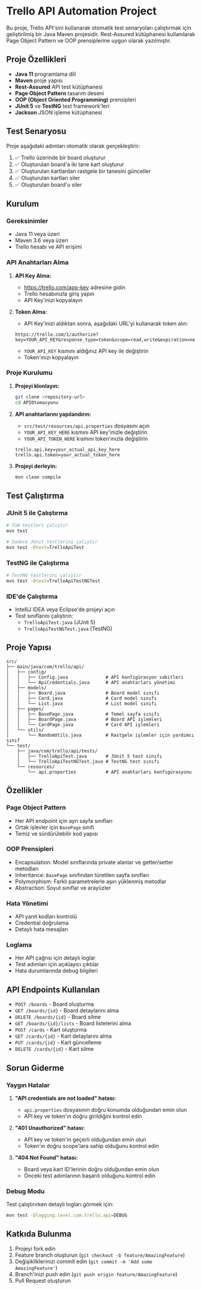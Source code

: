 # Trello API Automation Project

Bu proje, Trello API'sini kullanarak otomatik test senaryoları çalıştırmak için geliştirilmiş bir Java Maven projesidir. Rest-Assured kütüphanesi kullanılarak Page Object Pattern ve OOP prensiplerine uygun olarak yazılmıştır.

## Proje Özellikleri

- **Java 11** programlama dili
- **Maven** proje yapısı
- **Rest-Assured** API test kütüphanesi
- **Page Object Pattern** tasarım deseni
- **OOP (Object Oriented Programming)** prensipleri
- **JUnit 5** ve **TestNG** test framework'leri
- **Jackson** JSON işleme kütüphanesi

## Test Senaryosu

Proje aşağıdaki adımları otomatik olarak gerçekleştirir:

1. ✅ Trello üzerinde bir board oluşturur
2. ✅ Oluşturulan board'a iki tane kart oluşturur
3. ✅ Oluşturulan kartlardan rastgele bir tanesini günceller
4. ✅ Oluşturulan kartları siler
5. ✅ Oluşturulan board'u siler

## Kurulum

### Gereksinimler

- Java 11 veya üzeri
- Maven 3.6 veya üzeri
- Trello hesabı ve API erişimi

### API Anahtarları Alma

1. **API Key Alma:**
   - https://trello.com/app-key adresine gidin
   - Trello hesabınızla giriş yapın
   - API Key'inizi kopyalayın

2. **Token Alma:**
   - API Key'inizi aldıktan sonra, aşağıdaki URL'yi kullanarak token alın:
   ```
   https://trello.com/1/authorize?key=YOUR_API_KEY&response_type=token&scope=read,write&expiration=never&name=TrelloAPI
   ```
   - `YOUR_API_KEY` kısmını aldığınız API key ile değiştirin
   - Token'ınızı kopyalayın

### Proje Kurulumu

1. **Projeyi klonlayın:**
   ```bash
   git clone <repository-url>
   cd APIOtomasyonu
   ```

2. **API anahtarlarını yapılandırın:**
   - `src/test/resources/api.properties` dosyasını açın
   - `YOUR_API_KEY_HERE` kısmını API key'inizle değiştirin
   - `YOUR_API_TOKEN_HERE` kısmını token'ınızla değiştirin

   ```properties
   trello.api.key=your_actual_api_key_here
   trello.api.token=your_actual_token_here
   ```

3. **Projeyi derleyin:**
   ```bash
   mvn clean compile
   ```

## Test Çalıştırma

### JUnit 5 ile Çalıştırma

```bash
# Tüm testleri çalıştır
mvn test

# Sadece JUnit testlerini çalıştır
mvn test -Dtest=TrelloApiTest
```

### TestNG ile Çalıştırma

```bash
# TestNG testlerini çalıştır
mvn test -Dtest=TrelloApiTestNGTest
```

### IDE'de Çalıştırma

- IntelliJ IDEA veya Eclipse'de projeyi açın
- Test sınıflarını çalıştırın:
  - `TrelloApiTest.java` (JUnit 5)
  - `TrelloApiTestNGTest.java` (TestNG)

## Proje Yapısı

```
src/
├── main/java/com/trello/api/
│   ├── config/
│   │   ├── Config.java              # API konfigürasyon sabitleri
│   │   └── ApiCredentials.java      # API anahtarları yönetimi
│   ├── models/
│   │   ├── Board.java               # Board model sınıfı
│   │   ├── Card.java                # Card model sınıfı
│   │   └── List.java                # List model sınıfı
│   ├── pages/
│   │   ├── BasePage.java            # Temel sayfa sınıfı
│   │   ├── BoardPage.java           # Board API işlemleri
│   │   └── CardPage.java            # Card API işlemleri
│   └── utils/
│       └── RandomUtils.java         # Rastgele işlemler için yardımcı sınıf
└── test/
    ├── java/com/trello/api/tests/
    │   ├── TrelloApiTest.java       # JUnit 5 test sınıfı
    │   └── TrelloApiTestNGTest.java # TestNG test sınıfı
    └── resources/
        └── api.properties           # API anahtarları konfigürasyonu
```

## Özellikler

### Page Object Pattern
- Her API endpoint için ayrı sayfa sınıfları
- Ortak işlevler için `BasePage` sınıfı
- Temiz ve sürdürülebilir kod yapısı

### OOP Prensipleri
- Encapsulation: Model sınıflarında private alanlar ve getter/setter metodları
- Inheritance: `BasePage` sınıfından türetilen sayfa sınıfları
- Polymorphism: Farklı parametrelerle aşırı yüklenmiş metodlar
- Abstraction: Soyut sınıflar ve arayüzler

### Hata Yönetimi
- API yanıt kodları kontrolü
- Credential doğrulama
- Detaylı hata mesajları

### Loglama
- Her API çağrısı için detaylı loglar
- Test adımları için açıklayıcı çıktılar
- Hata durumlarında debug bilgileri

## API Endpoints Kullanılan

- `POST /boards` - Board oluşturma
- `GET /boards/{id}` - Board detaylarını alma
- `DELETE /boards/{id}` - Board silme
- `GET /boards/{id}/lists` - Board listelerini alma
- `POST /cards` - Kart oluşturma
- `GET /cards/{id}` - Kart detaylarını alma
- `PUT /cards/{id}` - Kart güncelleme
- `DELETE /cards/{id}` - Kart silme

## Sorun Giderme

### Yaygın Hatalar

1. **"API credentials are not loaded" hatası:**
   - `api.properties` dosyasının doğru konumda olduğundan emin olun
   - API key ve token'ın doğru girildiğini kontrol edin

2. **"401 Unauthorized" hatası:**
   - API key ve token'ın geçerli olduğundan emin olun
   - Token'ın doğru scope'lara sahip olduğunu kontrol edin

3. **"404 Not Found" hatası:**
   - Board veya kart ID'lerinin doğru olduğundan emin olun
   - Önceki test adımlarının başarılı olduğunu kontrol edin

### Debug Modu

Test çalıştırırken detaylı logları görmek için:

```bash
mvn test -Dlogging.level.com.trello.api=DEBUG
```

## Katkıda Bulunma

1. Projeyi fork edin
2. Feature branch oluşturun (`git checkout -b feature/AmazingFeature`)
3. Değişikliklerinizi commit edin (`git commit -m 'Add some AmazingFeature'`)
4. Branch'inizi push edin (`git push origin feature/AmazingFeature`)
5. Pull Request oluşturun